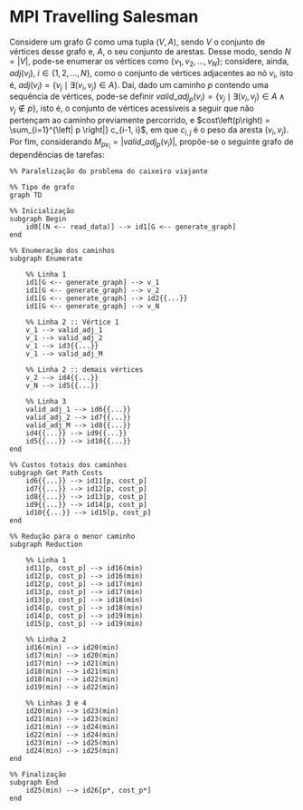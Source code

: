 # MPI Travelling Salesman

Considere um grafo $G$ como uma tupla $\left(V, A \right)$, sendo $V$ o conjunto de vértices desse grafo e, $A$, o seu conjunto de arestas. Desse modo, sendo $N = \left| V \right|$, pode-se enumerar os vértices como $\lbrace v_1, v_2, \dots, v_N \rbrace$; considere, ainda, $adj(v_i)$, $i\in \lbrace 1,2,\dots,N \rbrace$, como o conjunto de vértices adjacentes ao nó $v_i$, isto é, $adj(v_i)=\lbrace v_j \mid \exists \left( v_i, v_j \right) \in A \rbrace$. Daí, dado um caminho $p$ contendo uma sequência de vértices, pode-se definir ${valid\_adj}_{p}(v_i) = \lbrace v_j \mid \exists \left( v_i, v_j \right) \in A  \land v_j \notin p \rbrace$, isto é, o conjunto de vértices acessíveis a seguir que não pertençam ao caminho previamente percorrido, e $cost\left(p\right) = \sum_{i=1}^{\left| p \right|} c_{i-1, i}$, em que $c_{i,j}$ é o peso da aresta $\left( v_i, v_j \right)$. Por fim, considerando ${M}_{pv_i} = \left| {valid\_adj}_{p}(v_i) \right|$, propõe-se o seguinte grafo de dependências de tarefas:

```mermaid
%% Paralelização do problema do caixeiro viajante

%% Tipo de grafo
graph TD 

%% Inicialização
subgraph Begin
	id0[(N <-- read_data)] --> id1[G <-- generate_graph]
end

%% Enumeração dos caminhos
subgraph Enumerate

	%% Linha 1
	id1[G <-- generate_graph] --> v_1
	id1[G <-- generate_graph] --> v_2
	id1[G <-- generate_graph] --> id2{{...}}
	id1[G <-- generate_graph] --> v_N
	
	%% Linha 2 :: Vértice 1
	v_1 --> valid_adj_1
	v_1 --> valid_adj_2
	v_1 --> id3{{...}}
	v_1 --> valid_adj_M
	
	%% Linha 2 :: demais vértices
	v_2 --> id4{{...}}
	v_N --> id5{{...}}
	
	%% Linha 3
	valid_adj_1 --> id6{{...}}
	valid_adj_2 --> id7{{...}}
	valid_adj_M --> id8{{...}}
	id4{{...}} --> id9{{...}}
	id5{{...}} --> id10{{...}}
end

%% Custos totais dos caminhos
subgraph Get Path Costs
	id6{{...}} --> id11[p, cost_p]
	id7{{...}} --> id12[p, cost_p]
	id8{{...}} --> id13[p, cost_p]
	id9{{...}} --> id14[p, cost_p]
	id10{{...}} --> id15[p, cost_p]
end

%% Redução para o menor caminho
subgraph Reduction

	%% Linha 1
	id11[p, cost_p] --> id16(min)
	id12[p, cost_p] --> id16(min)
	id12[p, cost_p] --> id17(min)
	id13[p, cost_p] --> id17(min)
	id13[p, cost_p] --> id18(min)
	id14[p, cost_p] --> id18(min)
	id14[p, cost_p] --> id19(min)
	id15[p, cost_p] --> id19(min)
	
	%% Linha 2
	id16(min) --> id20(min)
	id17(min) --> id20(min)
	id17(min) --> id21(min)
	id18(min) --> id21(min)
	id18(min) --> id22(min)
	id19(min) --> id22(min)
	
	%% Linhas 3 e 4
	id20(min) --> id23(min)
	id21(min) --> id23(min)
	id21(min) --> id24(min)
	id22(min) --> id24(min)
	id23(min) --> id25(min)
	id24(min) --> id25(min)
end

%% Finalização
subgraph End
	id25(min) --> id26[p*, cost_p*]
end
```
